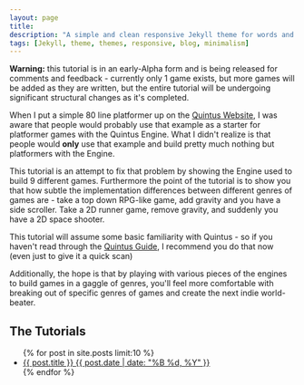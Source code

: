 ```yaml
---
layout: page
title: 
description: "A simple and clean responsive Jekyll theme for words and photos."
tags: [Jekyll, theme, themes, responsive, blog, minimalism]
---
```


**Warning:** this tutorial is in an early-Alpha form and is being released for comments and feedback - currently only 1 game exists, but more games will be added as they are written, but the entire tutorial will be undergoing significant structural changes as it's completed.

When I put a simple 80 line platformer up on the [Quintus Website](http://html5quintus.com), I was aware that people would probably use that example as a starter for platformer games with the Quintus Engine. What I didn't realize is that people would **only** use that example and build pretty much nothing but platformers with the Engine.

This tutorial is an attempt to fix that problem by showing the Engine used to build 9 different games. Furthermore the point of the tutorial is to show you that how subtle the implementation differences between different genres of games are - take a top down RPG-like game, add gravity and you have a side scroller. Take a 2D runner game, remove gravity, and suddenly you have a 2D space shooter. 

This tutorial will assume some basic familiarity with Quintus - so if you haven't read through the [Quintus Guide](http://html5quintus.com/guide/intro.md), I recommend you do that now (even just to give it a quick scan)

Additionally, the hope is that by playing with various pieces of the engines to build games in a gaggle of genres, you'll feel more comfortable with breaking out of specific genres of games and create the next indie world-beater.

The Tutorials
-------------

<ul class="post-list">
{% for post in site.posts limit:10 %} 
  <li><article><a href="{{ site.url }}{{ post.url }}">{{ post.title }} <span class="entry-date"><time datetime="{{ post.date | date_to_xmlschema }}">{{ post.date | date: "%B %d, %Y" }}</time></span></a></article></li>
{% endfor %}
</ul>
